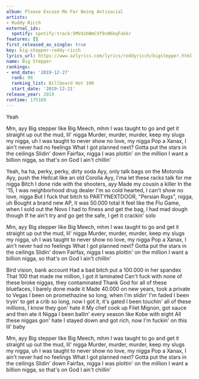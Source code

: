 ```yaml
---
album: Please Excuse Me For Being Antisocial
artists:
- Roddy Ricch
external_ids:
  spotify: spotify:track:5MVdzbNmCVf9cWbkqFakkr
features: []
first_released_as_single: true
key: big-stepper-roddy-ricch
lyrics_url: https://www.azlyrics.com/lyrics/roddyricch/bigstepper.html
name: Big Stepper
rankings:
- end_date: '2019-12-27'
  rank: 98
  ranking_list: Billboard Hot 100
  start_date: '2019-12-21'
release_year: 2019
runtime: 175169
---
```

Yeah

Mm, ayy
Big stepper like Big Meech, mhm
I was taught to go and get it straight up out the mud, lil' nigga
Murder, murder, murder, keep my slugs my nigga, uh
I was taught to never show no love, my nigga
Pop a Xanax, I ain't never had no feelings
What I got planned next? Gotta put the stars in the ceilings
Slidin' down Fairfax, nigga I was plottin' on the million
I want a billion nigga, so that's on God I ain't chillin'

Yeah, ha ha, perky, perky, dirty soda
Ayy, only talk bags on the Motorola
Ayy, push the Hellcat like an old Corolla
Ayy, I'ma let these racks talk for me nigga
Bitch I done ride with the shooters, ayy
Made my cousin a killer
In the '15, I was neighborhood drug dealer
I'm so cold hearted, I can't show no love, nigga
But I fuck that bitch to PARTYNEXTDOOR, "Persian Rugs", nigga, uh
Bought a brand new AP, it was 50.000 total
It feel like the Flu Game, when I sold out the Novo
I had to finess and get the bag, I had mad dough though
If he ain't try and go get the safe, I get it crackin' solo

Mm, ayy
Big stepper like Big Meech, mhm
I was taught to go and get it straight up out the mud, lil' nigga
Murder, murder, murder, keep my slugs my nigga, uh
I was taught to never show no love, my nigga
Pop a Xanax, I ain't never had no feelings
What I got planned next? Gotta put the stars in the ceilings
Slidin' down Fairfax, nigga I was plottin' on the million
I want a billion nigga, so that's on God I ain't chillin'

Bird vision, bank account
Had a bad bitch put a 100.000 in her spandex
That 100 that made me million, I got it laminated
Can't fuck with none of these broke niggas, they contaminated
Thank God for all of these bluefaces, I barely done made it
Made 40.000 on new years, took a private to Vegas
I been on promethazine so long, when I'm slidin' I'm faded
I been tryin' to get a crib so long, now I got it, it's gated
I been touchin' all of these millions, I know they gon' hate it
My chef cook up Filet Mignon, got sauce and then ate it
Nigga I been ballin' every season like Kobe with eight
All these niggas gon' hate
I stayed down and got rich, now I'm fuckin' on this lil' baby

Mm, ayy
Big stepper like Big Meech, mhm
I was taught to go and get it straight up out the mud, lil' nigga
Murder, murder, murder, keep my slugs my nigga, uh
I was taught to never show no love, my nigga
Pop a Xanax, I ain't never had no feelings
What I got planned next? Gotta put the stars in the ceilings
Slidin' down Fairfax, nigga I was plottin' on the million
I want a billion nigga, so that's on God I ain't chillin'
